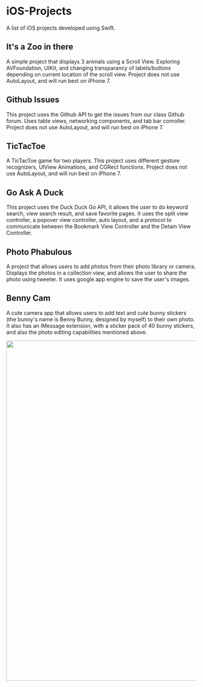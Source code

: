 # iOS-Projects
A list of iOS projects developed using Swift.

## It's a Zoo in there

A simple project that displays 3 animals using a Scroll View.
Exploring AVFoundation, UIKit, and changing transparancy of labels/buttons depending on current location of the scroll view. 
Project does not use AutoLayout, and will run best on iPhone 7.

## Github Issues

This project uses the Github API to get the issues from our class Github forum. 
Uses table views, networking components, and tab bar conroller.
Project does not use AutoLayout, and will run best on iPhone 7.

## TicTacToe

A TicTacToe game for two players.
This project uses different gesture recognizers, UIView Animations, and CGRect functions.
Project does not use AutoLayout, and will run best on iPhone 7.

## Go Ask A Duck

This project uses the Duck Duck Go API, it allows the user to do keyword search, view search result, and save favorite pages.
It uses the split view controller, a popover view controller, auto layout, and a protocol to communicate between the Bookmark View Controller and the Detain View Controller.

## Photo Phabulous

A project that allows users to add photos from their photo library or camera. 
Displays the photos in a collection view, and allows the user to share the photo using tweeter. 
It uses google app engine to save the user's images.

## Benny Cam

A cute camera app that allows users to add text and cute bunny stickers (the bunny's name is Benny Bunny, designed by myself) to their own photo. It also has an iMessage extension, with a sticker pack of 40 bunny stickers, and also the photo editing capabilities mentioned above. 

<img src="http://i.imgur.com/hrUkKpp.png" width="900"/>

